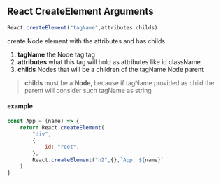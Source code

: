 ## React CreateElement Arguments
```javascript
React.createElement("tagName",attributes,childs)
```
create Node element with the attributes and has childs

1. **tagName** the Node tag tag
2. **attributes** what this tag will hold as attributes like id className
3. **childs** Nodes that will be a children of the tagName Node parent

>**childs** must be a **Node**, because if tagName provided as child the parent will consider such tagName as string 

#### example
```javascript
const App = (name) => {
    return React.createElement(
        "div",
        {
            id: "root",
        },
        React.createElement("h2",{},`App: ${name}`
    )
}
```